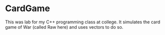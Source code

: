 # CardGame
This was lab for my C++ programming class at college. It simulates the card game of War (called Raw here) and uses vectors 
to do so.
